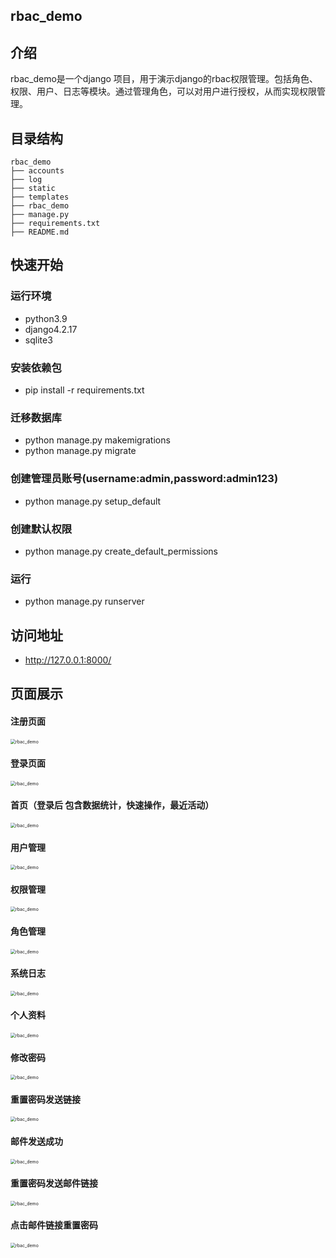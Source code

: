 ## rbac_demo
## 介绍
rbac_demo是一个django 项目，用于演示django的rbac权限管理。包括角色、权限、用户、日志等模块。通过管理角色，可以对用户进行授权，从而实现权限管理。
## 目录结构
```
rbac_demo
├── accounts
├── log
├── static
├── templates
├── rbac_demo
├── manage.py
├── requirements.txt
├── README.md
```

## 快速开始
### 运行环境
* python3.9
* django4.2.17
* sqlite3
### 安装依赖包
* pip install -r requirements.txt
### 迁移数据库
* python manage.py makemigrations
* python manage.py migrate
### 创建管理员账号(username:admin,password:admin123)
* python manage.py setup_default
### 创建默认权限
* python manage.py create_default_permissions
### 运行
* python manage.py runserver

## 访问地址
* http://127.0.0.1:8000/

## 页面展示

#### 注册页面
<img src="static/img/注册页面.png" alt="rbac_demo" style="zoom: 50%;" />

#### 登录页面
<img src="static/img/登录页面.png" alt="rbac_demo" style="zoom: 50%;" />

#### 首页（登录后 包含数据统计，快速操作，最近活动）
<img src="static/img/首页.png" alt="rbac_demo" style="zoom: 50%;" />

#### 用户管理
<img src="static/img/用户管理.png" alt="rbac_demo" style="zoom: 50%;" />

#### 权限管理
<img src="static/img/权限管理.png" alt="rbac_demo" style="zoom: 50%;" />

#### 角色管理
<img src="static/img/角色管理.png" alt="rbac_demo" style="zoom: 50%;" />

#### 系统日志
<img src="static/img/系统日志.png" alt="rbac_demo" style="zoom: 50%;" />

#### 个人资料
<img src="static/img/个人资料.png" alt="rbac_demo" style="zoom: 50%;" />

#### 修改密码
<img src="static/img/修改密码.png" alt="rbac_demo" style="zoom: 50%;" />

#### 重置密码发送链接
<img src="static/img/重置密码发送链接.png" alt="rbac_demo" style="zoom: 50%;" />

#### 邮件发送成功
<img src="static/img/邮件发送成功.png" alt="rbac_demo" style="zoom: 50%;" />

#### 重置密码发送邮件链接
<img src="static/img/重置密码链接.jpg" alt="rbac_demo" style="zoom: 50%;" />

#### 点击邮件链接重置密码
<img src="static/img/点击邮件链接重置密码.png" alt="rbac_demo" style="zoom: 50%;" />

